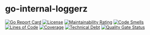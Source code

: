 # go-internal-loggerz
[![Go Report Card](https://goreportcard.com/badge/github.com/zev-zakaryan/go-internal-loggerz)](https://goreportcard.com/report/github.com/zev-zakaryan/go-internal-loggerz)
[![License](https://img.shields.io/badge/License-Apache%202.0-blue.svg)](https://github.com/zev-zakaryan/go-internal-loggerz/blob/main/LICENSE)
[![Maintainability Rating](https://sonarcloud.io/api/project_badges/measure?project=zev-zakaryan_go-internal-loggerz&metric=sqale_rating)](https://sonarcloud.io/summary/new_code?id=zev-zakaryan_go-internal-loggerz)
[![Code Smells](https://sonarcloud.io/api/project_badges/measure?project=zev-zakaryan_go-internal-loggerz&metric=code_smells)](https://sonarcloud.io/summary/new_code?id=zev-zakaryan_go-internal-loggerz)
[![Lines of Code](https://sonarcloud.io/api/project_badges/measure?project=zev-zakaryan_go-internal-loggerz&metric=ncloc)](https://sonarcloud.io/summary/new_code?id=zev-zakaryan_go-internal-loggerz)
[![Coverage](https://sonarcloud.io/api/project_badges/measure?project=zev-zakaryan_go-internal-loggerz&metric=coverage)](https://sonarcloud.io/summary/new_code?id=zev-zakaryan_go-internal-loggerz)
[![Technical Debt](https://sonarcloud.io/api/project_badges/measure?project=zev-zakaryan_go-internal-loggerz&metric=sqale_index)](https://sonarcloud.io/summary/new_code?id=zev-zakaryan_go-internal-loggerz)
[![Quality Gate Status](https://sonarcloud.io/api/project_badges/measure?project=zev-zakaryan_go-internal-loggerz&metric=alert_status)](https://sonarcloud.io/summary/new_code?id=zev-zakaryan_go-internal-loggerz)
